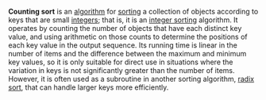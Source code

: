 <!DOCTYPE>
<html>
<body>
<p><strong>Counting sort</strong> is an <a href="https://en.wikipedia.org/wiki/Algorithm" title="Algorithm">algorithm</a> for <a href="https://en.wikipedia.org/wiki/Sorting_algorithm" title="Sorting algorithm">sorting</a> a collection of objects according to keys that are small <a href="https://en.wikipedia.org/wiki/Integer" title="Integer">integers</a>; that is, it is an <a href="https://en.wikipedia.org/wiki/Integer_sorting" title="Integer sorting">integer sorting</a> algorithm. It operates by counting the number of objects that have each distinct key value, and using arithmetic on those counts to determine the positions of each key value in the output sequence. Its running time is linear in the number of items and the difference between the maximum and minimum key values, so it is only suitable for direct use in situations where the variation in keys is not significantly greater than the number of items. However, it is often used as a subroutine in another sorting algorithm, <a href="https://en.wikipedia.org/wiki/Radix_sort" title="Radix sort">radix sort</a>, that can handle larger keys more efficiently.</p>
</body>
</html>


